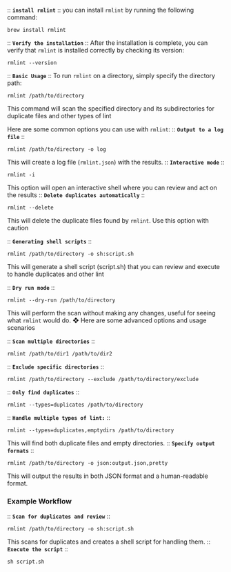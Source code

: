 :: __`install rmlint`__ ::
you can install `rmlint` by running the following command:

```plaintext
brew install rmlint
```

:: __`Verify the installation`__ ::
After the installation is complete, you can verify that `rmlint` is installed correctly by checking its version:

```plaintext
rmlint --version
```

:: __`Basic Usage`__ ::
To run `rmlint` on a directory, simply specify the directory path: 

```plaintext
rmlint /path/to/directory
```

This command will scan the specified directory and its subdirectories for duplicate files and other types of lint

Here are some common options you can use with `rmlint`:
:: __`Output to a log file`__ ::

```plaintext
rmlint /path/to/directory -o log
```

This will create a log file (`rmlint.json`) with the results.
:: __`Interactive mode`__ ::

```plaintext
rmlint -i
```

This option will open an interactive shell where you can review and act on the results
:: __`Delete duplicates automatically`__ ::

```plaintext
rmlint --delete
```

This will delete the duplicate files found by `rmlint`. Use this option with caution

:: __`Generating shell scripts`__ ::

```plaintext
rmlint /path/to/directory -o sh:script.sh
```

This will generate a shell script (script.sh) that you can review and execute to handle duplicates and other lint

:: __`Dry run mode`__ ::

```plaintext
rmlint --dry-run /path/to/directory
```

This will perform the scan without making any changes, useful for seeing what `rmlint` would do.
❖ Here are some advanced options and usage scenarios

:: __`Scan multiple directories`__ ::

```plaintext
rmlint /path/to/dir1 /path/to/dir2
```

:: __`Exclude specific directories`__ ::

```plaintext
rmlint /path/to/directory --exclude /path/to/directory/exclude
```

:: __`Only find duplicates`__ ::

```plaintext
rmlint --types=duplicates /path/to/directory
```

:: __`Handle multiple types of lint:`__ ::

```plaintext
rmlint --types=duplicates,emptydirs /path/to/directory
```

This will find both duplicate files and empty directories.
:: __`Specify output formats`__ ::

```plaintext
rmlint /path/to/directory -o json:output.json,pretty
```

This will output the results in both JSON format and a human-readable format.
### Example Workflow
:: __`Scan for duplicates and review`__ ::

```plaintext
rmlint /path/to/directory -o sh:script.sh
```

This scans for duplicates and creates a shell script for handling them.
:: __`Execute the script`__ ::

```plaintext
sh script.sh
```


